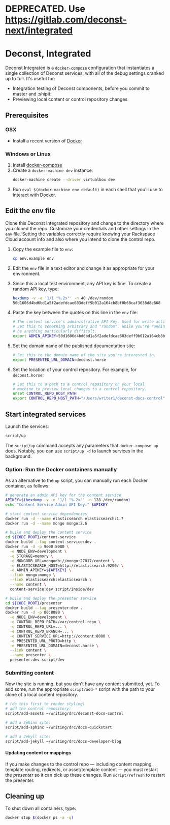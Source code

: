 # DEPRECATED. Use https://gitlab.com/deconst-next/integrated

# Deconst, Integrated

Deconst Integrated is a
[`docker-compose`](https://docs.docker.com/compose/) configuration
that instantiates a single collection of Deconst services, with all of
the debug settings cranked up to full. It's useful for:

 * Integration testing of Deconst components, before you commit to
   master and :shipit:
 * Previewing local content or control repository changes

## Prerequisites
### OSX

 * Install a recent version of
   [Docker](https://docs.docker.com/installation/#installation)


### Windows or Linux

 1. Install [docker-compose](https://docs.docker.com/compose/install/)
 1. Create a `docker-machine dev` instance:
    ```bash
    docker-machine create --driver virtualbox dev
    ```
 1. Run `eval $(docker-machine env default)` in each shell that you'll
    use to interact with Docker.


## Edit the env file

Clone this Deconst Integrated repository and change to the directory
where you cloned the repo. Customize your credentials and other
settings in the `env` file. Setting the variables correctly require
knowing your Rackspace Cloud account info and also where you intend to
clone the control repo.

   1. Copy the example file to `env`:
      ```bash
      cp env.example env
      ```
   1. Edit the `env` file in a text editor and change it as
      appropriate for your environment.
   1. Since this a local test environment, any API key is fine. To
      create a random API key, type:
      ```bash
      hexdump -v -e '1/1 "%.2x"' -n 40 /dev/random
      50d1606d4bd6bd1a5f2adefdcae603deff9b012a164cb8bf0b68caf3638d8e868
      ```

   1. Paste the key between the quotes on this line in the
      `env` file:
      ```bash
      # The content service's administrative API Key. Used for write actions.
      # Set this to something arbitrary and "random". While you're running locally it doesn't need to
      # be anything particularly difficult.
      export ADMIN_APIKEY=50d1606d4bd6bd1a5f2adefdcae603deff9b012a164cb8bf0b68caf3638d8e868
      ```

   1. Set the domain name of the published documentation site:
      ```bash
      # Set this to the domain name of the site you're interested in.
      export PRESENTED_URL_DOMAIN=deconst.horse
      ```

   1. Set the location of your control repository. For
      example, for `deconst.horse`:
      ```bash
      # Set this to a path to a control repository on your local
      # machine to preview local changes to a control repository.
      unset CONTROL_REPO_HOST_PATH
      export CONTROL_REPO_HOST_PATH="/Users/writer1/deconst-docs-control"
      ```

## Start integrated services

Launch the services:
```bash
script/up
```

The `script/up` command accepts any parameters that `docker-compose
up` does. Notably, you can use `script/up -d` to launch services in
the background.


### Option: Run the Docker containers manually

As an alternative to the `up` script, you can manually run each Docker
container, as follows:

```bash
# generate an admin API key for the content service
APIKEY=$(hexdump -v -e '1/1 "%.2x"' -n 128 /dev/random)
echo "Content Service Admin API Key:" $APIKEY

# start content service dependencies
docker run -d --name elasticsearch elasticsearch:1.7
docker run -d --name mongo mongo:2.6

# build and deploy the content service
cd ${CODE_ROOT}/content-service
docker build --tag content-service:dev .
docker run -d -p 9000:8080 \
  -e NODE_ENV=development \
  -e STORAGE=memory \
  -e MONGODB_URL=mongodb://mongo:27017/content \
  -e ELASTICSEARCH_HOST=http://elasticsearch:9200/ \
  -e ADMIN_APIKEY=${APIKEY} \
  --link mongo:mongo \
  --link elasticsearch:elasticsearch \
  --name content \
  content-service:dev script/inside/dev

# build and deploy the presenter service
cd ${CODE_ROOT}/presenter
docker build --tag presenter:dev .
docker run -d -p 80:8080 \
  -e NODE_ENV=development \
  -e CONTROL_REPO_PATH=/var/control-repo \
  -e CONTROL_REPO_URL=... \
  -e CONTROL_REPO_BRANCH=... \
  -e CONTENT_SERVICE_URL=http://content:8080 \
  -e PRESENTED_URL_PROTO=http \
  -e PRESENTED_URL_DOMAIN=deconst.horse \
  --link content \
  --name presenter \
  presenter:dev script/dev
```

### Submitting content

Now the site is running, but you don't have any content submitted,
yet. To add some, run the appropriate `script/add-*` script with the
path to your clone of a local content repository.

```bash
# (do this first to render styling)
# add the control repository:
script/add-assets ~/writing/drc/deconst-docs-control

# add a Sphinx site:
script/add-sphinx ~/writing/drc/docs-quickstart

# add a Jekyll site:
script/add-jekyll ~/writing/drc/docs-developer-blog
```

#### Updating content or mappings

If you make changes to the control repo — including content mapping,
template routing, redirects, or asset/template content — you must
restart the _presenter_ so it can pick up these changes. Run
`script/refresh` to restart the presenter.

## Cleaning up

To shut down all containers, type:
```bash
docker stop $(docker ps -a -q)
```
